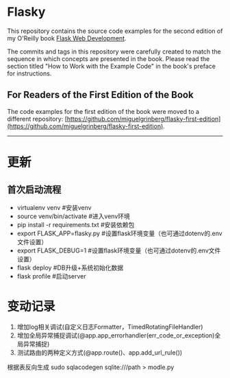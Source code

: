 Flasky
======

This repository contains the source code examples for the second edition of my O'Reilly book [Flask Web Development](http://www.flaskbook.com).

The commits and tags in this repository were carefully created to match the sequence in which concepts are presented in the book. Please read the section titled "How to Work with the Example Code" in the book's preface for instructions.

For Readers of the First Edition of the Book
--------------------------------------------

The code examples for the first edition of the book were moved to a different repository: [https://github.com/miguelgrinberg/flasky-first-edition](https://github.com/miguelgrinberg/flasky-first-edition).

---
# 更新
## 首次启动流程
- virtualenv venv #安装venv
- source venv/bin/activate #进入venv环境
- pip install -r requirements.txt #安装依赖包
- export FLASK_APP=flasky.py #设置flask环境变量（也可通过dotenv的.env文件设置）
- export FLASK_DEBUG=1 #设置flask环境变量（也可通过dotenv的.env文件设置）
- flask deploy #DB升级+系统初始化数据
- flask profile #启动server


# 变动记录
1. 增加log相关调试(自定义日志Formatter，TimedRotatingFileHandler)
2. 增加全局异常捕捉调试(@app.app_errorhandler(err_code_or_exception)全局异常捕捉)
3. 测试路由的两种定义方式(@app.route()、app.add_url_rule())

根据表反向生成
sudo sqlacodegen  sqlite:///path > modle.py
